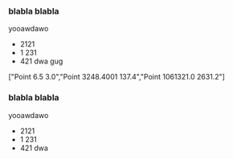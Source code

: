### blabla blabla
yooawdawo
* 2121
* 1 231
* 421 dwa
gug

["Point 6.5 3.0","Point 3248.4001 137.4","Point 1061321.0 2631.2"]

### blabla blabla
yooawdawo
* 2121
* 1 231
* 421 dwa
